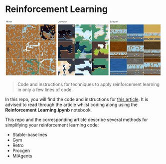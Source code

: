 # Reinforcement Learning

<img src="Images/procgen_small.gif">

> Code and instructions for techniques to apply reinforcement learning in only a few lines of code.

In this repo, you will find the code and instructions for [this article](https://towardsdatascience.com/reinforcement-learning-in-a-few-lines-of-code-d6c8af1e0fd2?source=friends_link&sk=fde20764574d8b7ff4a0522fcf800e8a). It is advised to read through the article whilst coding along using the **Reinforcement Learning.ipynb** notebook. 

This repo and the corresponding article describe several methods for simplifying your reinforcement learning code:
* Stable-baselines
* Gym
* Retro
* Procgen
* MlAgents
